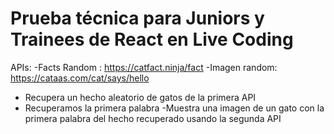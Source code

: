 # Prueba técnica para Juniors y Trainees de React en Live Coding 
APIs: 
-Facts Random : https://catfact.ninja/fact
-Imagen random: https://cataas.com/cat/says/hello

- Recupera un hecho aleatorio de gatos de la primera API 
- Recuperamos la primera palabra
-Muestra una imagen de un gato con la primera palabra del hecho recuperado usando la segunda API 